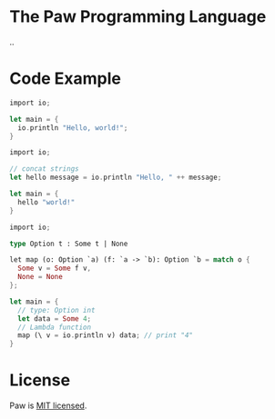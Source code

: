 # The Paw Programming Language

..

# Code Example

```rs
import io;

let main = {
  io.println "Hello, world!";
}
```

```rs
import io; 

// concat strings
let hello message = io.println "Hello, " ++ message;

let main = {
  hello "world!"
}

```

```rust
import io;

type Option t : Some t | None

let map (o: Option `a) (f: `a -> `b): Option `b = match o {
  Some v = Some f v,
  None = None
};

let main = {
  // type: Option int
  let data = Some 4;
  // Lambda function
  map (\ v = io.println v) data; // print "4"
}

```

# License

Paw is [MIT licensed](LICENSE).
